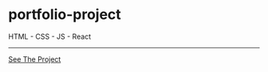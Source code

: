 # portfolio-project
HTML - CSS - JS - React

---

[See The Project](https://alperenkursun.netlify.app/)

